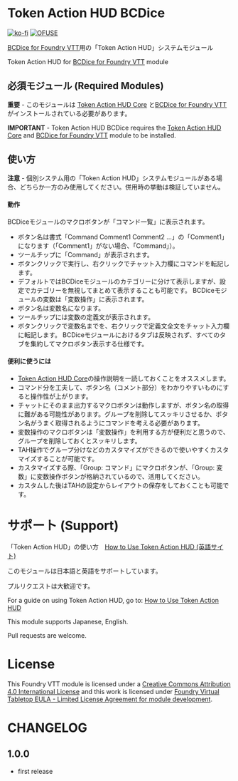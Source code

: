 # Token Action HUD BCDice

[![ko-fi](https://ko-fi.com/img/githubbutton_sm.svg)](https://ko-fi.com/X8X415YUSP)
[![OFUSE](https://img.shields.io/badge/OFUSE-9cf.svg?style=for-the-badge)](https://ofuse.me/o?uid=81619)

[BCDice for Foundry VTT](https://foundryvtt.com/packages/fvtt-bcdice-addon)用の「Token Action HUD」システムモジュール

Token Action HUD for [BCDice for Foundry VTT](https://foundryvtt.com/packages/fvtt-bcdice-addon) module

## 必須モジュール (Required Modules)

**重要** - このモジュールは [Token Action HUD Core](https://foundryvtt.com/packages/token-action-hud-core) と[BCDice for Foundry VTT](https://foundryvtt.com/packages/fvtt-bcdice-addon)がインストールされている必要があります。

**IMPORTANT** - Token Action HUD BCDice requires the [Token Action HUD Core](https://foundryvtt.com/packages/token-action-hud-core) and [BCDice for Foundry VTT](https://foundryvtt.com/packages/fvtt-bcdice-addon) module to be installed.

## 使い方

**注意** - 個別システム用の「Token Action HUD」システムモジュールがある場合、どちらか一方のみ使用してください。併用時の挙動は検証していません。

#### 動作
BCDiceモジュールのマクロボタンが「コマンド一覧」に表示されます。
- ボタン名は書式「Command Comment1 Comment2 ...」の「Comment1」になります（「Comment1」がない場合、「Command」）。
- ツールチップに「Command」が表示されます。
- ボタンクリックで実行し、右クリックでチャット入力欄にコマンドを転記します。
- デフォルトではBCDiceモジュールのカテゴリーに分けて表示しますが、設定でカテゴリーを無視してまとめて表示することも可能です。
BCDiceモジュールの変数は「変数操作」に表示されます。
- ボタン名は変数名になります。
- ツールチップには変数の定義文が表示されます。
- ボタンクリックで変数名までを、右クリックで定義文全文をチャット入力欄に転記します。
BCDiceモジュールにおけるタブは反映されず、すべてのタブを集約してマクロボタン表示する仕様です。

#### 便利に使うには
- [Token Action HUD Core](https://foundryvtt.com/packages/token-action-hud-core)の操作説明を一読しておくことをオススメします。
- コマンド分を工夫して、ボタン名（コメント部分）をわかりやすいものにすると操作性が上がります。
- チャットにそのまま出力するマクロボタンは動作しますが、ボタン名の取得に難がある可能性があります。グループを削除してスッキリさせるか、ボタン名がうまく取得されるようにコマンドを考える必要があります。
- 変数操作のマクロボタンは「変数操作」を利用する方が便利だと思うので、グループを削除しておくとスッキリします。
- TAH操作でグループ分けなどのカスタマイズができるので使いやすくカスタマイズすることが可能です。
- カスタマイズする際、「Group: コマンド」にマクロボタンが、「Group: 変数」に変数操作ボタンが格納されているので、活用してください。
- カスタムした後はTAHの設定からレイアウトの保存をしておくことも可能です。

# サポート (Support)

「Token Action HUD」の使い方　[How to Use Token Action HUD (英語サイト)](https://github.com/Larkinabout/fvtt-token-action-hud-core/wiki/How-to-Use-Token-Action-HUD)

このモジュールは日本語と英語をサポートしています。

プルリクエストは大歓迎です。

For a guide on using Token Action HUD, go to: [How to Use Token Action HUD](https://github.com/Larkinabout/fvtt-token-action-hud-core/wiki/How-to-Use-Token-Action-HUD)

This module supports Japanese, English.

Pull requests are welcome. 

# License

This Foundry VTT module is licensed under a [Creative Commons Attribution 4.0 International License](https://creativecommons.org/licenses/by/4.0/) and this work is licensed under [Foundry Virtual Tabletop EULA - Limited License Agreement for module development](https://foundryvtt.com/article/license/).

# CHANGELOG

## 1.0.0
- first release